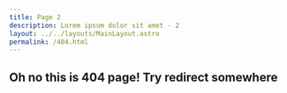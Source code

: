 ```yaml
---
title: Page 2
description: Lorem ipsum dolor sit amet - 2
layout: ../../layouts/MainLayout.astro
permalink: /404.html
---
```


## Oh no this is 404 page! Try redirect somewhere